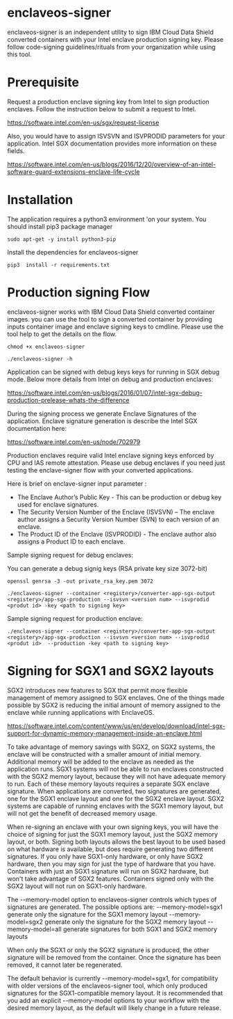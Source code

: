 # enclaveos-signer
enclaveos-signer is an independent utility to sign IBM Cloud Data Shield converted containers with your Intel enclave production signing key. Please follow code-signing guidelines/rituals from your organization while using this tool.

# Prerequisite 
Request a production enclave signing key from Intel to sign production enclaves. Follow the instruction below to submit a request to Intel. 

https://software.intel.com/en-us/sgx/request-license

Also, you would have to assign ISVSVN and ISVPRODID parameters for your application. Intel SGX documentation provides more information on these fields.

https://software.intel.com/en-us/blogs/2016/12/20/overview-of-an-intel-software-guard-extensions-enclave-life-cycle

# Installation
The application requires a python3 environment 'on your system. You should install pip3 package manager 

`sudo apt-get -y install python3-pip`

Install the dependencies for enclaveos-signer

`pip3  install -r requirements.txt`

# Production signing Flow
enclaveos-signer works with IBM Cloud Data Shield converted container images. you can use the tool to sign a converted container by providing inputs container image and enclave signing keys to cmdline. Please use the tool help to get the details on the flow.

`chmod +x enclaveos-signer`

`./enclaveos-signer -h`

Application can be signed with debug keys keys for running in SGX debug mode. Below more details from Intel on debug and production enclaves:

https://software.intel.com/en-us/blogs/2016/01/07/intel-sgx-debug-production-prelease-whats-the-difference

During the signing process we generate Enclave Signatures of the application. Enclave signature generation is describe the Intel SGX documentation here:

https://software.intel.com/en-us/node/702979

Production enclaves require valid Intel enclave signing keys enforced by CPU and IAS remote attestation. Please use debug enclaves if you need  just testing the enclave-signer flow with your converted applications.

Here is brief on enclave-signer input parameter :
 - The Enclave Author’s Public Key - This can be production or debug key used for enclave signatures.
 - The Security Version Number of the Enclave (ISVSVN) – The enclave author assigns a Security Version Number (SVN) to each version of an enclave. 
 - The Product ID of the Enclave (ISVPRODID) - The enclave author also assigns a Product ID to each enclave.

Sample signing request for debug enclaves:

You can generate a debug signig keys (RSA private key size 3072-bit)

`openssl genrsa -3 -out private_rsa_key.pem 3072`

`./enclaveos-signer --container <registery>/converter-app-sgx-output <registery>/app-sgx-production --isvsvn <version num> --isvprodid <produt id> -key <path to signing key>`

Sample signing request for production enclave:

`./enclaveos-signer --container <registery>/converter-app-sgx-output <registery>/app-sgx-production --isvsvn <version num> --isvprodid <produt id>  --production -key <path to signing key>`

# Signing for SGX1 and SGX2 layouts

SGX2 introduces new features to SGX that permit more flexible management of memory assigned to SGX enclaves. One of the things made possible by SGX2 is reducing the initial amount of memory assigned to the enclave while running applications with EnclaveOS.

https://software.intel.com/content/www/us/en/develop/download/intel-sgx-support-for-dynamic-memory-management-inside-an-enclave.html

To take advantage of memory savings with SGX2, on SGX2 systems, the enclave will be constructed with a smaller amount of initial memory. Additional memory will be added to the enclave as needed as the application runs. SGX1 systems will not be able to run enclaves constructed with the SGX2 memory layout, because they will not have adequate memory to run. Each of these memory layouts requires a separate SGX enclave signature. When applications are converted, two signatures are generated, one for the SGX1 enclave layout and one for the SGX2 enclave layout. SGX2 systems are capable of running enclaves with the SGX1 memory layout, but will not get the benefit of decreased memory usage.

When re-signing an enclave with your own signing keys, you will have the choice of signing for just the SGX1 memory layout, just the SGX2 memory layout, or both. Signing both layouts allows the best layout to be used based on what hardware is available, but does require generating two different signatures. If you only have SGX1-only hardware, or only have SGX2 hardware, then you may sign for just the type of hardware that you have. Containers with just an SGX1 signature will run on SGX2 hardware, but won't take advantage of SGX2 features. Containers signed only with the SGX2 layout will not run on SGX1-only hardware.

The --memory-model option to enclaveos-signer controls which types of signatures are generated. The possible options are:
--memory-model=sgx1 generate only the signature for the SGX1 memory layout
--memory-model=sgx2 generate only the signature for the SGX2 memory layout
--memory-model=all  generate signatures for both SGX1 and SGX2 memory layouts

When only the SGX1 or only the SGX2 signature is produced, the other signature will be removed from the container. Once the signature has been removed, it cannot later be regenerated.

The default behavior is currently --memory-model=sgx1, for compatibility with older versions of the enclaveos-signer tool, which only produced signatures for the SGX1-compatible memory layout. It is recommended that you add an explicit --memory-model options to your workflow with the desired memory layout, as the default will likely change in a future release.